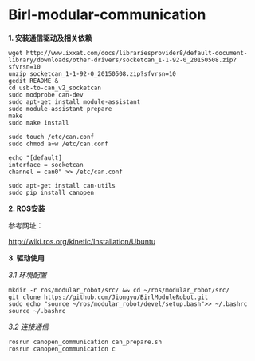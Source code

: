 # Birl-modular-communication

**1. 安装通信驱动及相关依赖**
```
wget http://www.ixxat.com/docs/librariesprovider8/default-document-library/downloads/other-drivers/socketcan_1-1-92-0_20150508.zip?sfvrsn=10 
unzip socketcan_1-1-92-0_20150508.zip?sfvrsn=10
gedit README &
cd usb-to-can_v2_socketcan
sudo modprobe can-dev
sudo apt-get install module-assistant
sudo module-assistant prepare
make
sudo make install
```

```
sudo touch /etc/can.conf
sudo chmod a+w /etc/can.conf

echo "[default]  
interface = socketcan  
channel = can0" >> /etc/can.conf
```

```
sudo apt-get install can-utils
sudo pip install canopen
```

**2. ROS安装**

  参考网址：


   <http://wiki.ros.org/kinetic/Installation/Ubuntu>

**3.  驱动使用**

  *3.1 环境配置*
```
mkdir -r ros/modular_robot/src/ && cd ~/ros/modular_robot/src/ 
git clone https://github.com/Jiongyu/BirlModuleRobot.git
sudo echo "source ~/ros/modular_robot/devel/setup.bash">> ~/.bashrc
source ~/.bashrc
```

  *3.2 连接通信*
```
rosrun canopen_communication can_prepare.sh
rosrun canopen_communication c
```

